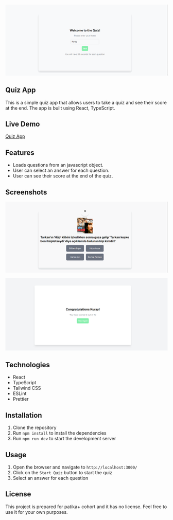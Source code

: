 ![Quiz App](/static/quiz.gif)

## Quiz App

This is a simple quiz app that allows users to take a quiz and see their score at the end. The app is built using React, TypeScript.

## Live Demo

[Quiz App](https://quiz-c2kcgk3mt-kuraydev.vercel.app)

## Features

- Loads questions from an javascript object.
- User can select an answer for each question.
- User can see their score at the end of the quiz.

## Screenshots

![Quiz App](/static/quiz2.gif)

![Quiz App](/static/end.png)

## Technologies

- React
- TypeScript
- Tailwind CSS
- ESLint
- Prettier

## Installation

1. Clone the repository
2. Run `npm install` to install the dependencies
3. Run `npm run dev` to start the development server

## Usage

1. Open the browser and navigate to `http://localhost:3000/`
2. Click on the `Start Quiz` button to start the quiz
3. Select an answer for each question

## License

This project is prepared for patika+ cohort and it has no license. Feel free to use it for your own purposes.
